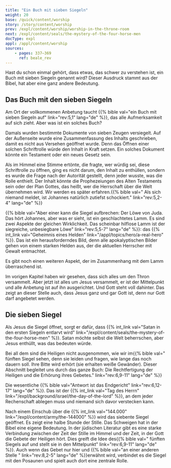 ```yaml
---
title: "Ein Buch mit sieben Siegeln"
weight: 20
base: /quick/content/worship
story: /story/content/worship
prev: /expl/content/worship/worship-in-the-throne-room
next: /expl/content/seals/the-mystery-of-the-four-horse-men
docType: expl
appl: /appl/content/worship
sources: 
    - pages: 337–369
      ref: beale_rev
---
```


Hast du schon einmal gehört, dass etwas, das schwer zu verstehen ist, ein Buch mit sieben Siegeln genannt wird? Dieser Ausdruck stammt aus der Bibel, hat aber eine ganz andere Bedeutung.

## Das Buch mit den sieben Siegeln

<a name="99a2"></a>
Am Ort der vollkommenen Anbetung taucht {{% bible val="ein Buch mit sieben Siegeln auf" link="rev:5,1" lang="de" %}}, das alle Aufmerksamkeit auf sich zieht. Aber was ist ein solches Buch?

Damals wurden bestimmte Dokumente von sieben Zeugen versiegelt. Auf der Außenseite wurde eine Zusammenfassung des Inhalts geschrieben, damit es nicht aus Versehen geöffnet wurde. Denn das Öffnen einer solchen Schriftrolle würde den Inhalt in Kraft setzen. Ein solches Dokument könnte ein Testament oder ein neues Gesetz sein.

Als im Himmel eine Stimme ertönte, die fragte, wer würdig sei, diese Schriftrolle zu öffnen, ging es nicht darum, den Inhalt zu enthüllen, sondern es wurde die Frage nach der Autorität gestellt, denn jeder wusste, was die Rolle enthielt. Der Inhalt könnte die Prophezeiungen des Alten Testaments sein oder der Plan Gottes, das heißt, wer die Herrschaft über die Welt übernehmen wird. Wir werden es später erfahren.{{% bible val=" Als sich niemand meldet, ist Johannes natürlich zutiefst schockiert." link="rev:5,2-4" lang="de" %}}

{{% bible val="Aber einer kann die Siegel aufbrechen: Der Löwe von Juda. Das hört Johannes, aber was er sieht, ist ein geschlachtetes Lamm. Es sind zwei Aspekte der gleichen Wirklichkeit. Das scheinbar hilflose Lamm ist der siegreiche, unbesiegbare Löwe" link="rev:5,5-7" lang="de" %}}: das {{% int_link val="Geheimnis eines Helden" link="/appl/topics/hero/a-real-hero" %}}. Das ist ein herausforderndes Bild, denn alle apokalyptischen Bilder gehen von einem starken Helden aus, der die aktuellen Herrscher mit Gewalt entmachtet.

Es gibt noch einen weiteren Aspekt, der im Zusammenhang mit dem Lamm überraschend ist.

Im vorigen Kapitel haben wir gesehen, dass sich alles um den Thron versammelt. Aber jetzt ist alles um Jesus versammelt, er ist der Mittelpunkt und alle Anbetung ist auf ihn ausgerichtet. Und Gott steht voll dahinter. Das zeigt an dieser Stelle auch, dass Jesus ganz und gar Gott ist, denn nur Gott darf angebetet werden.

## Die sieben Siegel

<a name="8be0"></a>
Als Jesus die Siegel öffnet, sorgt er dafür, dass {{% int_link val="Satan in den ersten Siegeln entlarvt wird" link="/expl/content/seals/the-mystery-of-the-four-horse-men" %}}. Satan möchte selbst die Welt beherrschen, aber Jesus enthüllt, was das bedeuten würde.

Bei all dem sind die Heiligen nicht ausgenommen, wie wir im{{% bible val=" fünften Siegel sehen, denn sie leiden und fragen, wie lange das noch dauern soll. Ihre Bitte wird erhört (sie erhalten weiße Gewänder). Dieser Abschnitt begleitet uns durch das ganze Buch: Die Rechtfertigung der Heiligen und die Erhörung ihres Gebetes." link="rev:6,9-11" lang="de" %}}

Die wesentliche {{% bible val="Antwort ist das Endgericht" link="rev:6,12-17" lang="de" %}}. Das ist der {{% int_link val="Tag des Herrn" link="/expl/background/israel/the-day-of-the-lord" %}}, an dem jeder Rechenschaft ablegen muss und niemand sich davor verstecken kann.

Nach einem Einschub über die {{% int_link val="144.000" link="/expl/content/army/the-144000" %}} wird das siebente Siegel geöffnet. Es zeigt eine halbe Stunde der Stille. Das Schweigen hat in der Bibel eine eigene Bedeutung. In der jüdischen Literatur gibt es eine starke Verbindung zwischen der Zeit der Stille im Himmel und der Zeit, in der Gott die Gebete der Heiligen hört. Dies greift die Idee des{{% bible val=" fünften Siegels auf und stellt sie in den Mittelpunkt" link="rev:6,9-11" lang="de" %}}. Auch wenn das Gebet nur hier und {{% bible val="an einer anderen Stelle " link="rev:8,2-5" lang="de" %}}erwähnt wird, verbindet es die Siegel mit den Posaunen und spielt auch dort eine zentrale Rolle.
